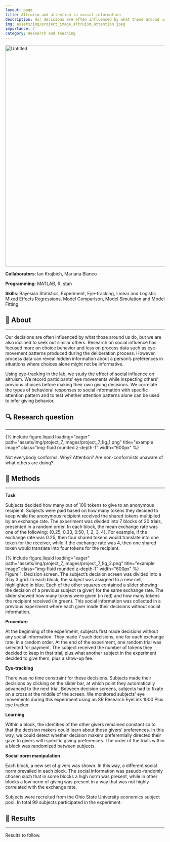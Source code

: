 ```yaml
---
layout: page
title: Altruism and attention to social information
description: Our decisions are often influenced by what those around us do. However, not everybody conforms. It is unclear whether people don’t conform because they are not aware of social norms, or because they disregard them. 
img: assets/img/project_image_altruism_attention.jpeg
importance: 7
category: Research and Teaching
---
```


<img src="https://images.unsplash.com/photo-1435686858161-59da32dfd4b4?ixlib=rb-4.0.3&q=85&fm=jpg&crop=entropy&cs=srgb" alt="Untitled" width="700"/>

**Collaborators**: Ian Krajbich, Mariana Blanco

**Programming**: MATLAB, R, stan

**Skills**: Bayesian Statistics, Experiment, Eye-tracking, Linear and Logistic Mixed Effects Regressions, Model Comparison, Model Simulation and Model Fitting


## 🔭 About

---

Our decisions are often influenced by what those around us do, but we are also inclined to seek out similar others. Research on social influence has focused more on choice behavior and less on process data such as eye-movement patterns produced during the deliberation process. However, process data can reveal hidden information about a person’s preferences in situations where choices alone might not be informative.

Using eye-tracking in the lab, we study the effect of social influence on altruism. We record participants’ eye movements while inspecting others’ previous choices before making their own giving decisions. We correlate the types of behavioral responses to social information with specific attention pattern and to test whether attention patterns alone can be used to infer giving behavior.

## 🔍 Research question

---

<div class="row">
    <div class="col-sm mt-3 mt-md-0">
        {% include figure.liquid loading="eager" path="assets/img/project_7_images/project_7_fig_1.png" title="example image" class="img-fluid rounded z-depth-1" width="600px" %}
    </div>
</div>

Not everybody conforms. Why? Attention? Are non-conformists unaware of what others are doing?

## 👾 Methods

---

**Task**

Subjects decided how many out of 100 tokens to give to an anonymous recipient. Subjects were paid based on how many tokens they decided to keep while the anonymous recipient received the shared tokens multiplied by an exchange rate. The experiment was divided into 7 blocks of 20 trials, presented in a random order. In each block, the mean exchange rate was one of the following: {0.25, 0.33, 0.50, 1, 2, 3, 4}. For example, if the exchange rate was 0.25, then four shared tokens would translate into one token for the receiver, while if the exchange rate was 4, then one shared token would translate into four tokens for the recipient. 

<div class="row">
    <div class="col-sm mt-3 mt-md-0">
        {% include figure.liquid loading="eager" path="assets/img/project_7_images/project_7_fig_2.png" title="example image" class="img-fluid rounded z-depth-1" width="600px" %}
    </div>
</div>
<div class="caption text-left">
    Figure 1. Decision screen. The subject’s decision screen was divided into a 3 by 3 grid. In each block, the subject was assigned to a new cell, highlighted in blue. Each of the other squares contained a slider showing the decision of a previous subject (a giver) for the same exchange rate. The slider showed how many tokens were given (in red) and how many tokens the recipient received (in green). This social information was collected in a previous experiment where each giver made their decisions without social information.
</div>


**Procedure**

At the beginning of the experiment, subjects first made decisions without any social information. They made 7 such decisions, one for each exchange rate, in a random order. At the end of the experiment, one random trial was selected for payment. The subject received the number of tokens they decided to keep in that trial, plus what another subject in the experiment decided to give them, plus a show-up fee.

**Eye-tracking**

There was no time constraint for these decisions. Subjects made their decisions by clicking on the slider bar, at which point they automatically advanced to the next trial. Between decision screens, subjects had to fixate on a cross at the middle of the screen. We monitored subjects’ eye movements during this experiment using an SR Research EyeLink 1000 Plus eye tracker.

**Learning**

Within a block, the identities of the other givers remained constant so to that the decision makers could learn about those givers’ preferences. In this way, we could detect whether decision makers preferentially directed their gaze to givers with specific giving preferences. The order of the trials within a block was randomized between subjects.

**Social norm manipulation**

Each block, a new set of givers was shown. In this way, a different social norm prevailed in each block. The social information was pseudo-randomly chosen such that in some blocks a high norm was present, while in other blocks a low norm of giving was present in a way that was not highly correlated with the exchange rate. 

Subjects were recruited from the Ohio State University economics subject pool. In total 99 subjects participated in the experiment. 

## 🐳  Results

---

Results to follow.
